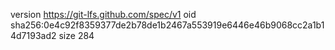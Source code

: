 version https://git-lfs.github.com/spec/v1
oid sha256:0e4c92f8359377de2b78de1b2467a553919e6446e46b9068cc2a1b14d7193ad2
size 284
